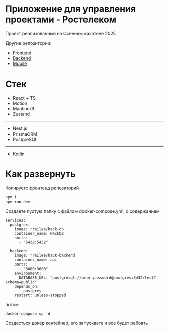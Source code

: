 # Приложение для управления проектами - Ростелеком
Проект реализованный на Осеннем хакатоне 2025

Другие репозитории:
- [Frontend](https://github.com/MissClickRND/HackRND2025-Autumn)
- [Backend](https://github.com/MissClickRND/HackRND2025-Autumn-Backend)
- [Mobile](https://github.com/bybuss/DGTU-2025-AUTUMN)

# Стек
- React + TS
- Motion
- MantineUI
- Zustand
---
- Nest.js
- PrismaORM
- PostgreSQL
---
- Kotlin
# Как развернуть

Копируете фронтенд репозиторий
```
npm i 
npm run dev
```
Создаете пустую папку с файлом docker-compose.yml, c содержанием 
```
services:
  postgres:
    image: rrailee/hack-db
    container_name: HackDB
    ports:
      - "5432:5432"

  backend:
    image: rrailee/hack-backend
    container_name: api
    ports:
      - "3000:3000"
    environment:
      DATABASE_URL: "postgresql://user:password@postgres:5432/test?schema=public"
    depends_on:
      - postgres
    restart: unless-stopped
```
потом
```
docker-compose up -d
```
Создасться докер контейнер, его запускаете и все будет рабоать
